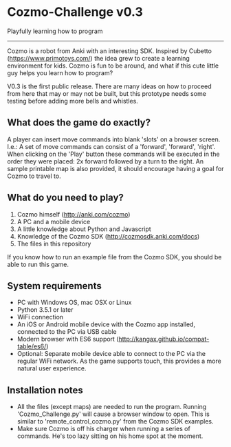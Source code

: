 # Cozmo-Challenge v0.3
Playfully learning how to program

---
Cozmo is a robot from Anki with an interesting SDK. Inspired by Cubetto (https://www.primotoys.com/) the idea grew to create a learning environment for kids. Cozmo is fun to be around, and what if this cute little guy helps you learn how to program? 

V0.3 is the first public release. There are many ideas on how to proceed from here that may or may not be built, but this prototype needs some testing before adding more bells and whistles.
 
What does the game do exactly?
-
A player can insert move commands into blank 'slots' on a browser screen. I.e.: A set of move commands can consist of a 'forward', 'forward', 'right'. When clicking on the 'Play' button these commands will be executed in the order they were placed: 2x forward followed by a turn to the right. An sample printable map is also provided, it should encourage having a goal for Cozmo to travel to.

What do you need to play?
-
1. Cozmo himself (http://anki.com/cozmo)
2. A PC and a mobile device
3. A little knowledge about Python and Javascript
4. Knowledge of the Cozmo SDK (http://cozmosdk.anki.com/docs)
5. The files in this repository

If you know how to run an example file from the Cozmo SDK, you should be able to run this game. 

System requirements
-
- PC with Windows OS, mac OSX or Linux
- Python 3.5.1 or later
- WiFi connection
- An iOS or Android mobile device with the Cozmo app installed, connected to the PC via USB cable
- Modern browser with ES6 support (http://kangax.github.io/compat-table/es6/)
- Optional: Separate mobile device able to connect to the PC via the regular WiFi network. As the game supports touch, this provides a more natural user experience.  

Installation notes
-
- All the files (except maps) are needed to run the program. Running 'Cozmo_Challenge.py' will cause a browser window to open. This is similar to  'remote_control_cozmo.py' from the Cozmo SDK examples.
- Make sure Cozmo is off his charger when running a series of commands. He's too lazy sitting on his home spot at the moment.